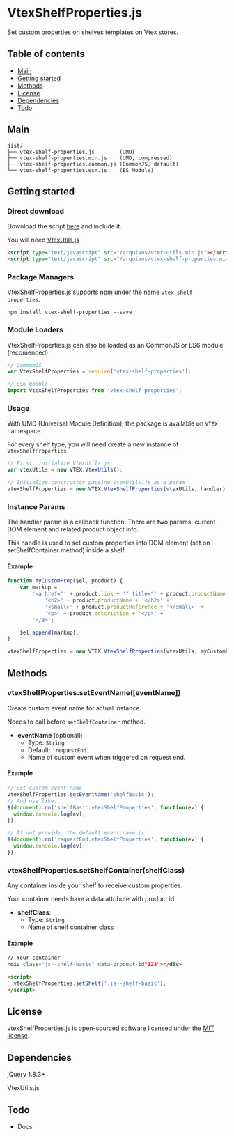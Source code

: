 # VtexShelfProperties.js

Set custom properties on shelves templates on Vtex stores.

## Table of contents

- [Main](#main)
- [Getting started](#getting-started)
- [Methods](#methods)
- [License](#license)
- [Dependencies](#dependencies)
- [Todo](#todo)

## Main

```text
dist/
├── vtex-shelf-properties.js        (UMD)
├── vtex-shelf-properties.min.js    (UMD, compressed)
├── vtex-shelf-properties.common.js (CommonJS, default)
└── vtex-shelf-properties.esm.js    (ES Module)
```

## Getting started

### Direct download

Download the script [here](https://github.com/Zeindelf/vtex-shelf-properties/blob/master/dist/vtex-shelf-properties.min.js) and include it.

You will need [VtexUtils.js](https://github.com/zeindelf/vtex-utils)

```html
<script type="text/javascript" src="/arquivos/vtex-utils.min.js"></script>
<script type="text/javascript" src="/arquivos/vtex-shelf-properties.min.js"></script>
```

### Package Managers

VtexShelfProperties.js supports [npm](https://www.npmjs.com/package/vtex-shelf-properties) under the name `vtex-shelf-properties`.

```shell
npm install vtex-shelf-properties --save
```

### Module Loaders

VtexShelfProperties.js can also be loaded as an CommonJS or ES6 module (recomended).

```js
// CommomJS
var VtexShelfProperties = require('vtex-shelf-properties');

// ES6 module
import VtexShelfProperties from 'vtex-shelf-properties';
```

### Usage

With UMD (Universal Module Definition), the package is available on `VTEX` namespace.

For every shelf type, you will need create a new instance of `VtexShelfProperties`

```js
// First, initialize VtexUtils.js
var vtexUtils = new VTEX.VtexUtils();

// Initialize constructor passing VtexUtils.js as a param
vtexShelfProperties = new VTEX.VtexShelfProperties(vtexUtils, handler);
```

### Instance Params
The handler param is a callback function. There are two params: current DOM element and related product object info.

This handle is used to set custom properties into DOM element (set on setShelfContainer method) inside a shelf.

#### Example

```js
function myCustomProp($el, product) {
    var markup =
        '<a href="' + product.link + '" title="' + product.productName + '">' +
            '<h2>' + product.productName + '</h2>' +
            '<small>' + product.productReference + '</small>' +
            '<p>' + product.description + '</p>' +
        '</a>';

    $el.append(markup);
}

vtexShelfProperties = new VTEX.VtexShelfProperties(vtexUtils, myCustomProp);
```

## Methods

### vtexShelfProperties.setEventName([eventName])

Create custom event name for actual instance.

Needs to call before `setShelfContainer` method.

- **eventName** (optional):
  - Type: `String`
  - Default: `'requestEnd'`
  - Name of custom event when triggered on request end.

#### Example

```js
// Set custom event name
vtexShelfProperties.setEventName('shelfBasic');
// And use like:
$(document).on('shelfBasic.vtexShelfProperties', function(ev) {
  window.console.log(ev);
});

// If not provide, the default event name is:
$(document).on('requestEnd.vtexShelfProperties', function(ev) {
  window.console.log(ev);
});
```

### vtexShelfProperties.setShelfContainer(shelfClass)

Any container inside your shelf to receive custom properties.

Your container needs have a data attribute with product id.

- **shelfClass**:
  - Type: `String`
  - Name of shelf container class

#### Example

```html
// Your container
<div class="js--shelf-basic" data-product-id"123"></div>

<script>
  vtexShelfProperties.setShelf('.js--shelf-basic');
</script>
```

## License
vtexShelfProperties.js is open-sourced software licensed under the [MIT license](https://opensource.org/licenses/MIT).

## Dependencies

jQuery 1.8.3+

VtexUtils.js

## Todo

- Docs